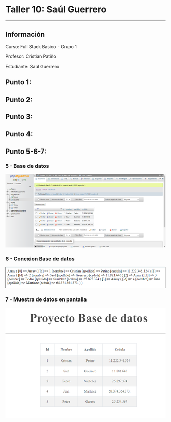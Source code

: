 <h1>Taller 10: Saúl Guerrero</h1>
<hr>

<h2>Información</h2>
<p>Curso: Full Stack Basico - Grupo 1</p>
<p>Profesor: Cristian Patiño</p>
<p>Estudiante: Saúl Guerrero</p>

<h2>Punto 1: </h2>
<h2>Punto 2:  </h2>
<h2>Punto 3: </h2>
<h2>Punto 4: </h2>
<h2>Punto 5-6-7: </h2>
<h3>5 - Base de datos </h3>
<img src="./public/images/mysql.png" alt="myqsl">
<h3>6 - Conexion Base de datos </h3>
<img src="./public/images/conexionBD.png" alt="connection">

<h3>7 - Muestra de datos en pantalla </h3>
<img src="./public/images/BD.png" alt="connection">
